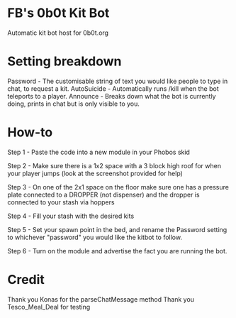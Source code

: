 # FB's 0b0t Kit Bot
 Automatic kit bot host for 0b0t.org
 
# Setting breakdown
Password - The customisable string of text you would like people to type in chat, to request a kit.
AutoSuicide - Automatically runs /kill when the bot teleports to a player.
Announce - Breaks down what the bot is currently doing, prints in chat but is only visible to you.

# How-to
Step 1 - Paste the code into a new module in your Phobos skid

Step 2 - Make sure there is a 1x2 space with a 3 block high roof for when your player jumps (look at the screenshot provided for help)

Step 3 - On one of the 2x1 space on the floor make sure one has a pressure plate connected to a DROPPER (not dispenser) and the dropper is connected to your stash via hoppers

Step 4 - Fill your stash with the desired kits

Step 5 - Set your spawn point in the bed, and rename the Password setting to whichever "password" you would like the kitbot to follow.

Step 6 - Turn on the module and advertise the fact you are running the bot.

# Credit

Thank you Konas for the parseChatMessage method
Thank you Tesco_Meal_Deal for testing
